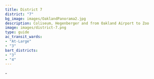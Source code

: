 ```yaml
---
title: District 7
district: "7"
bg_image: images/OaklandPanorama2.jpg
description: Coliseum, Hegenberger and from Oakland Airport to Zoo
image: images/district-7.png
type: guide
ac_transit_wards:
- "At-Large"
- "3"
bart_districts:
- "3"
- "4"
---
```

\-